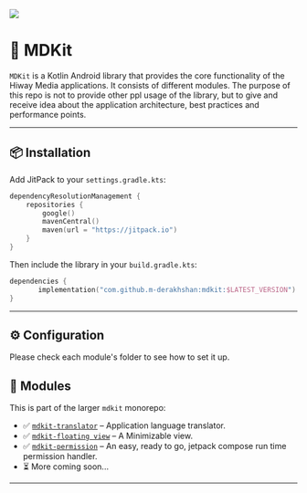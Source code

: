 [![](https://jitpack.io/v/m-derakhshan/mdkit.svg)](https://jitpack.io/#m-derakhshan/mdkit)

# 🧠 MDKit

`MDKit` is a Kotlin Android library that provides the core functionality of the Hiway Media applications. It consists of different modules. The purpose of this repo is not to provide
other ppl usage of the library, but to give and receive idea about the application architecture, best practices and performance points.



---

## 📦 Installation

Add JitPack to your `settings.gradle.kts`:

```kotlin
dependencyResolutionManagement {
    repositories {
        google()
        mavenCentral()
        maven(url = "https://jitpack.io")
    }
}
````

Then include the library in your `build.gradle.kts`:

```kotlin
dependencies {
       implementation("com.github.m-derakhshan:mdkit:$LATEST_VERSION")
}
```

---


## ⚙️ Configuration
Please check each module's folder to see how to set it up.


## 📁 Modules

This is part of the larger `mdkit` monorepo:

* ✅ [`mdkit-translator`](https://github.com/m-derakhshan/mdkit/tree/main/translator) – Application language translator.
* ✅ [`mdkit-floating view`](https://github.com/m-derakhshan/mdkit/tree/main/floating_view) – A Minimizable view.
*  ✅ [`mdkit-permission`](https://github.com/m-derakhshan/mdkit/tree/main/permission) – An easy, ready to go, jetpack compose run time permission handler.
* ⏳ More coming soon...

---
